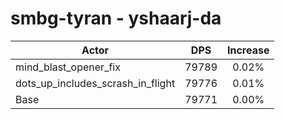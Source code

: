 # smbg-tyran - yshaarj-da
| Actor | DPS | Increase |
|---|:---:|:---:|
|mind_blast_opener_fix|79789|0.02%|
|dots_up_includes_scrash_in_flight|79776|0.01%|
|Base|79771|0.00%|
